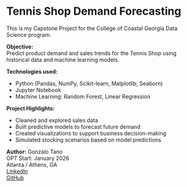 # Tennis Shop Demand Forecasting

This is my Capstone Project for the College of Coastal Georgia Data Science program.

**Objective:**  
Predict product demand and sales trends for the Tennis Shop using historical data and machine learning models.

**Technologies used:**  
- Python (Pandas, NumPy, Scikit-learn, Matplotlib, Seaborn)  
- Jupyter Notebook  
- Machine Learning: Random Forest, Linear Regression  

**Project Highlights:**  
- Cleaned and explored sales data  
- Built predictive models to forecast future demand  
- Created visualizations to support business decision-making  
- Simulated stocking scenarios based on model predictions  

**Author:** Gonzalo Tano  
OPT Start: January 2026  
Atlanta / Athens, GA  
[LinkedIn](https://www.linkedin.com/in/gonzalo-tano-977428234/)  
[GitHub](https://github.com/GonzaloAngelTano)

